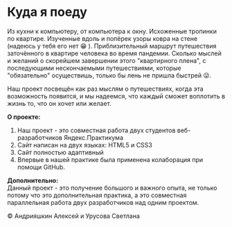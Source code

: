 # Куда я поеду

Из кухни к компьютеру, от компьютера к окну. Исхоженные тропинки по квартире. Изученные вдоль и попёрек узоры ковра на стене (надеюсь у тебя его нет 😁 ). Приблизительный маршрут путешествия заточённого в квартире человека во время пандемии. Сколько мыслей и желаний о скорейшем завершении этого "квартирного плена", с последующими нескончаемыми путешествиями, которые "обязательно" осуществишь, только бы лень не пришла быстрей 😜.

Наш проект посвещён как раз мыслям о путешествиях, когда эта возможность появится, и мы надеемся, что каждый сможет воплотить в жизнь то, что он хочет или желает.

**О проекте:**
1) Наш проект - это совместная работа двух студентов веб-разработчиков Яндекс.Практикума
2) Сайт написан на двух языках: HTML5 и CSS3
3) Сайт полностью адаптивный
4) Впервые в нашей практике была применена колаборация при помощи GitHub.

**Дополнительно:**  
Данный проект - это получение большого и важного опыта, не только потому что это дополнительная практика, а это совместная параллельная работа двух разработчиков над одним проектом.

 &copy; Андрияшкин Алексей и Урусова Светлана
